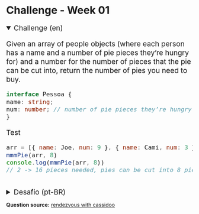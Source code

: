 # Challenge - Week 01

<details style="font-size: 1.2rem;" open>
<summary>Challenge (en)</summary>
<div>
<p>
Given an array of people objects (where each person has a name and a number of pie pieces they’re hungry for) and a  number for the number of pieces that the pie can be cut into, return the number of pies you need to buy.
</p>
  
  
```ts
interface Pessoa {
name: string;
num: number; // number of pie pieces they’re hungry for
} 
```

<p>
Test
</p>

```js
arr = [{ name: Joe, num: 9 }, { name: Cami, num: 3 }, { name: Cassidy, num: 4 }]
mmmPie(arr, 8)
console.log(mmmPie(arr, 8)) 
// 2 -> 16 pieces needed, pies can be cut into 8 pieces, so 2 pies should be bought

```
</div>
</details>

<br>

<details style="font-size: 1.2rem;">
<summary>Desafio (pt-BR) </summary>
<div>
<p>
Dado um array de objetos do tipo pessoa e um número para a quantidade de pedaços que uma torta pode ser dividida, retorne o número de tortas que precisam ser compradas para alimentar essas pessoas.
</p>
<p style="font-weight: bold;">
Formato do objeto tipo, caso queira utilizar Typescript
</p>

```ts
interface Pessoa {
name: string;
num: number; // número de tortas que a pessoa deseja comer
} 
```
<p>
Teste para verificar se sua aplicação está funcionando corretamente
</p>


```js
arr = [{ name: Joe, num: 9 }, { name: Cami, num: 3 }, { name: Cassidy, num: 4 }]
mmmPie(arr, 8)
console.log(mmmPie(arr, 8)) 
// 2 -> 16 pedaços necessários, tortas podem ser divididas em 8 pedaços, logo 2 tortas devem ser compradas

```
</div>
</details>

<p>

**Question source:**
[rendezvous with cassidoo](https://buttondown.email/cassidoo/archive/8309/)

</p>